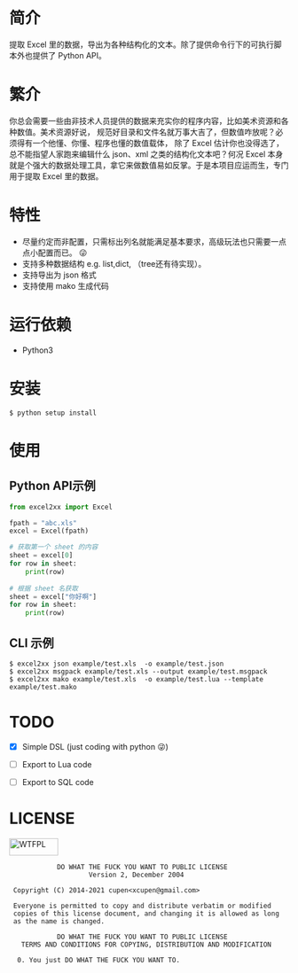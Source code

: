 # 简介
提取 Excel 里的数据，导出为各种结构化的文本。除了提供命令行下的可执行脚本外也提供了
 Python API。


# 繁介
你总会需要一些由非技术人员提供的数据来充实你的程序内容，比如美术资源和各种数值。美术资源好说，
规范好目录和文件名就万事大吉了，但数值咋放呢？必须得有一个他懂、你懂、程序也懂的数值载体，
除了 Excel 估计你也没得选了，总不能指望人家跑来编辑什么 json、xml 之类的结构化文本吧？何况
 Excel 本身就是个强大的数据处理工具，拿它来做数值易如反掌。于是本项目应运而生，专门用于提取
 Excel 里的数据。

# 特性
 - 尽量约定而非配置，只需标出列名就能满足基本要求，高级玩法也只需要一点点小配置而已。 :stuck_out_tongue_winking_eye:
 - 支持多种数据结构 e.g. list,dict, （tree还有待实现）。
 - 支持导出为 json 格式
 - 支持使用 mako 生成代码


# 运行依赖

  * Python3

# 安装
```
$ python setup install
```

# 使用

## Python API示例
```python
from excel2xx import Excel

fpath = "abc.xls"
excel = Excel(fpath)

# 获取第一个 sheet 的内容
sheet = excel[0]
for row in sheet:
    print(row)
    
# 根据 sheet 名获取
sheet = excel["你好啊"]
for row in sheet:
    print(row)
```

## CLI 示例
```
$ excel2xx json example/test.xls  -o example/test.json
$ excel2xx msgpack example/test.xls --output example/test.msgpack
$ excel2xx mako example/test.xls  -o example/test.lua --template example/test.mako
```

# TODO

 - [X] Simple DSL (just coding with python :stuck_out_tongue_winking_eye:)
 - [ ] Export to Lua code
 - [ ] Export to SQL code


# LICENSE
<a href="https://www.wtfpl.net/">
    <img src="http://www.wtfpl.net/wp-content/uploads/2012/12/wtfpl-badge-1.png"
         width="88"
         height="31"
         alt="WTFPL" />
</a>

```text
            DO WHAT THE FUCK YOU WANT TO PUBLIC LICENSE
                    Version 2, December 2004

 Copyright (C) 2014-2021 cupen<xcupen@gmail.com>

 Everyone is permitted to copy and distribute verbatim or modified
 copies of this license document, and changing it is allowed as long
 as the name is changed.

            DO WHAT THE FUCK YOU WANT TO PUBLIC LICENSE
   TERMS AND CONDITIONS FOR COPYING, DISTRIBUTION AND MODIFICATION

  0. You just DO WHAT THE FUCK YOU WANT TO.
```
